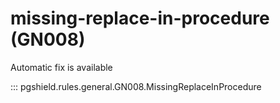 # missing-replace-in-procedure (GN008)

Automatic fix is available

::: pgshield.rules.general.GN008.MissingReplaceInProcedure

